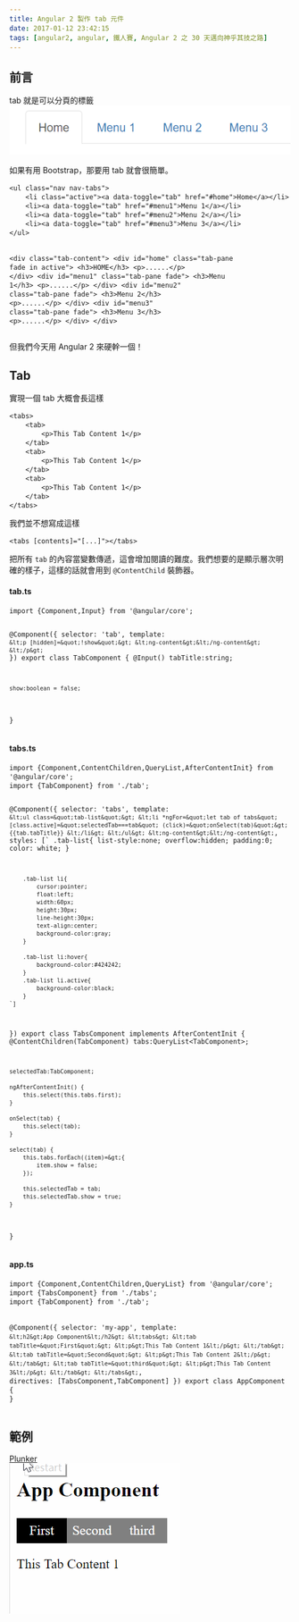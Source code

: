 ```yaml
---
title: Angular 2 製作 tab 元件
date: 2017-01-12 23:42:15
tags: [angular2, angular, 鐵人賽, Angular 2 之 30 天邁向神乎其技之路]
---
```

<h2>&#x524D;&#x8A00;</h2>
<p>tab &#x5C31;&#x662F;&#x53EF;&#x4EE5;&#x5206;&#x9801;&#x7684;&#x6A19;&#x7C64;<br>
<img src="https://raw.githubusercontent.com/tigercosmos/webImg/master/tab.PNG" alt></p>
<p>&#x5982;&#x679C;&#x6709;&#x7528; Bootstrap&#xFF0C;&#x90A3;&#x8981;&#x7528; tab &#x5C31;&#x6703;&#x5F88;&#x7C21;&#x55AE;&#x3002;</p>
<pre><code>&lt;ul class=&quot;nav nav-tabs&quot;&gt;
    &lt;li class=&quot;active&quot;&gt;&lt;a data-toggle=&quot;tab&quot; href=&quot;#home&quot;&gt;Home&lt;/a&gt;&lt;/li&gt;
    &lt;li&gt;&lt;a data-toggle=&quot;tab&quot; href=&quot;#menu1&quot;&gt;Menu 1&lt;/a&gt;&lt;/li&gt;
    &lt;li&gt;&lt;a data-toggle=&quot;tab&quot; href=&quot;#menu2&quot;&gt;Menu 2&lt;/a&gt;&lt;/li&gt;
    &lt;li&gt;&lt;a data-toggle=&quot;tab&quot; href=&quot;#menu3&quot;&gt;Menu 3&lt;/a&gt;&lt;/li&gt;
&lt;/ul&gt;

&lt;div class=&quot;tab-content&quot;&gt;
    &lt;div id=&quot;home&quot; class=&quot;tab-pane fade in active&quot;&gt;
      &lt;h3&gt;HOME&lt;/h3&gt;
      &lt;p&gt;......&lt;/p&gt;
    &lt;/div&gt;
    &lt;div id=&quot;menu1&quot; class=&quot;tab-pane fade&quot;&gt;
      &lt;h3&gt;Menu 1&lt;/h3&gt;
      &lt;p&gt;......&lt;/p&gt;
    &lt;/div&gt;
    &lt;div id=&quot;menu2&quot; class=&quot;tab-pane fade&quot;&gt;
      &lt;h3&gt;Menu 2&lt;/h3&gt;
      &lt;p&gt;......&lt;/p&gt;
    &lt;/div&gt;
    &lt;div id=&quot;menu3&quot; class=&quot;tab-pane fade&quot;&gt;
      &lt;h3&gt;Menu 3&lt;/h3&gt;
      &lt;p&gt;......&lt;/p&gt;
    &lt;/div&gt;
&lt;/div&gt;
</code></pre>
<p>&#x4F46;&#x6211;&#x5011;&#x4ECA;&#x5929;&#x7528; Angular 2 &#x4F86;&#x786C;&#x5E79;&#x4E00;&#x500B;&#xFF01;</p>
<h2>Tab</h2>
<p>&#x5BE6;&#x73FE;&#x4E00;&#x500B; tab &#x5927;&#x6982;&#x6703;&#x9577;&#x9019;&#x6A23;</p>
<pre><code>&lt;tabs&gt;
    &lt;tab&gt;
        &lt;p&gt;This Tab Content 1&lt;/p&gt;
    &lt;/tab&gt;
    &lt;tab&gt;
        &lt;p&gt;This Tab Content 1&lt;/p&gt;
    &lt;/tab&gt;
    &lt;tab&gt;
        &lt;p&gt;This Tab Content 1&lt;/p&gt;
    &lt;/tab&gt;
&lt;/tabs&gt;
</code></pre>
<p>&#x6211;&#x5011;&#x4E26;&#x4E0D;&#x60F3;&#x5BEB;&#x6210;&#x9019;&#x6A23;</p>
<pre><code>&lt;tabs [contents]=&quot;[...]&quot;&gt;&lt;/tabs&gt;
</code></pre>
<p>&#x628A;&#x6240;&#x6709; <code>tab</code> &#x7684;&#x5167;&#x5BB9;&#x7576;&#x8B8A;&#x6578;&#x50B3;&#x905E;&#xFF0C;&#x9019;&#x6703;&#x589E;&#x52A0;&#x95B1;&#x8B80;&#x7684;&#x96E3;&#x5EA6;&#x3002;&#x6211;&#x5011;&#x60F3;&#x8981;&#x7684;&#x662F;&#x986F;&#x793A;&#x5C64;&#x6B21;&#x660E;&#x78BA;&#x7684;&#x6A23;&#x5B50;&#xFF0C;&#x9019;&#x6A23;&#x7684;&#x8A71;&#x5C31;&#x6703;&#x7528;&#x5230; <code>@ContentChild</code> &#x88DD;&#x98FE;&#x5668;&#x3002;</p>
<h4>tab.ts</h4>
<pre><code>import {Component,Input} from &apos;@angular/core&apos;;

@Component({
    selector: &apos;tab&apos;,
    template: `
        &lt;p [hidden]=&quot;!show&quot;&gt;
            &lt;ng-content&gt;&lt;/ng-content&gt;
        &lt;/p&gt;
    `
})
export class TabComponent {
    @Input()
    tabTitle:string;

    show:boolean = false;
}
</code></pre>
<h4>tabs.ts</h4>
<pre><code>import {Component,ContentChildren,QueryList,AfterContentInit} from &apos;@angular/core&apos;;
import {TabComponent} from &apos;./tab&apos;;

@Component({
    selector: &apos;tabs&apos;,
    template: `
       &lt;ul class=&quot;tab-list&quot;&gt;
           &lt;li *ngFor=&quot;let tab of tabs&quot; [class.active]=&quot;selectedTab===tab&quot; (click)=&quot;onSelect(tab)&quot;&gt;
               {{tab.tabTitle}}
           &lt;/li&gt;
       &lt;/ul&gt;
       &lt;ng-content&gt;&lt;/ng-content&gt;
    `,
    styles: [`
        .tab-list{
            list-style:none;
            overflow:hidden;
            padding:0;
            color: white;
        }

        .tab-list li{
            cursor:pointer;
            float:left;
            width:60px;
            height:30px;
            line-height:30px;
            text-align:center;
            background-color:gray;
        }

        .tab-list li:hover{
            background-color:#424242;
        }
        .tab-list li.active{
            background-color:black;
        }
    `]
})
export class TabsComponent implements AfterContentInit {
    @ContentChildren(TabComponent)
    tabs:QueryList&lt;TabComponent&gt;;
    
    selectedTab:TabComponent;

    ngAfterContentInit() {
        this.select(this.tabs.first);
    }

    onSelect(tab) {
        this.select(tab);
    }

    select(tab) {
        this.tabs.forEach((item)=&gt;{
            item.show = false;
        });

        this.selectedTab = tab;
        this.selectedTab.show = true;
    }
}
</code></pre>
<h4>app.ts</h4>
<pre><code>import {Component,ContentChildren,QueryList} from &apos;@angular/core&apos;;
import {TabsComponent} from &apos;./tabs&apos;;
import {TabComponent} from &apos;./tab&apos;;

@Component({
    selector: &apos;my-app&apos;,
    template: `
        &lt;h2&gt;App Component&lt;/h2&gt;
        &lt;tabs&gt;
            &lt;tab tabTitle=&quot;First&quot;&gt;
                &lt;p&gt;This Tab Content 1&lt;/p&gt;
            &lt;/tab&gt;
            &lt;tab tabTitle=&quot;Second&quot;&gt;
                &lt;p&gt;This Tab Content 2&lt;/p&gt;
            &lt;/tab&gt;
            &lt;tab tabTitle=&quot;third&quot;&gt;
                &lt;p&gt;This Tab Content 3&lt;/p&gt;
            &lt;/tab&gt;
        &lt;/tabs&gt;
    `,
    directives: [TabsComponent,TabComponent]
})
export class AppComponent {
}
</code></pre>
<h2>&#x7BC4;&#x4F8B;</h2>
<p><a href="https://embed.plnkr.co/2zem4NLqda8F7KlUQd68/" target="_blank">Plunker</a><br>
<img src="https://raw.githubusercontent.com/tigercosmos/webImg/master/tab.gif" alt></p>
 <br>
                                                    </div>
                    </div>
                
